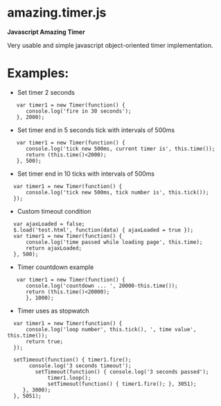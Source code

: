 # amazing.timer.js

**Javascript Amazing Timer**

Very usable and simple javascript object-oriented timer implementation.

# Examples:

* Set timer 2 seconds

```
   var timer1 = new Timer(function() {
      console.log('fire in 30 seconds');
   }, 2000);
```

* Set timer end in 5 seconds tick with intervals of 500ms

```
   var timer1 = new Timer(function() {
      console.log('tick new 500ms, current timer is', this.time());
      return (this.time()<2000);
   }, 500);
```

* Set timer end in 10 ticks with intervals of 500ms

```
  var timer1 = new Timer(function() {
      console.log('tick new 500ms, tick number is', this.tick());
  });
```

* Custom timeout condition

```
  var ajaxLoaded = false;
  $.load('test.html', function(data) { ajaxLoaded = true });
  var timer1 = new Timer(function() {
      console.log('time passed while loading page', this.time);
      return ajaxLoaded;
  }, 500);
```
  
* Timer countdown example

```
   var timer1 = new Timer(function() { 
      console.log('countdown ... ', 20000-this.time()); 
      return (this.time()<20000); 
      }, 1000);
```
      
* Timer uses as stopwatch

```
  var timer1 = new Timer(function() {
      console.log('loop number', this.tick(), ', time value', this.time());
      return true;
  });
  
  setTimeout(function() { timer1.fire(); 
       console.log('3 seconds timeout');
         setTimeout(function() { console.log('3 seconds passed'); 
             timer1.loop(); 
             setTimeout(function() { timer1.fire(); }, 3051);
     }, 3000);
  }, 5051);
```
